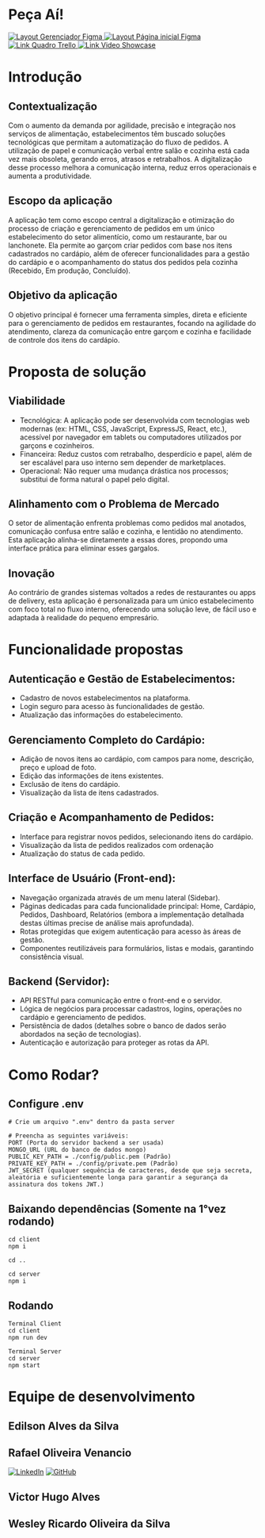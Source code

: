 

# Peça Aí!
<a href="https://www.figma.com/design/rHnClKDSuX3tgjkMPyievj/Prot%C3%B3tipos-funcionalidades---PI?node-id=0-1&t=VXQW2h70S5ibVwDG-0">
  <img alt="Layout Gerenciador Figma" src="https://img.shields.io/badge/Acessar%20Prototipos%20Gerenciador%20-Figma-%2304D361">
</a>
<a href=https://www.figma.com/design/dNOEUGGdTWjcNF1aYDXEbG/Prototipo-PI---site?node-id=0-1&t=fTFieJN6rOKHwzEO-0>
  <img alt="Layout Página inicial Figma" src="https://img.shields.io/badge/Acessar%20Prototipos%20Landing%20Page%20-Figma-%2304D361">
</a>
<a href=https://trello.com/b/8EgfAWCg/backlog-pi3>
  <img alt="Link Quadro Trello" src="https://img.shields.io/badge/Acessar%20Backlog%20-Trello-%3204">
</a>
<a href=https://youtu.be/8yFosP7a5uY?si=FXR68K8JVo7Xmzcd>
  <img alt="Link Video Showcase" src="https://img.shields.io/badge/Acessar%20Video%20Showcase%20-Youtube-FF0000">
</a>

# Introdução
## Contextualização
Com o aumento da demanda por agilidade, precisão e integração nos serviços de alimentação, estabelecimentos têm buscado soluções tecnológicas que permitam a automatização do fluxo de pedidos. A utilização de papel e comunicação verbal entre salão e cozinha está cada vez mais obsoleta, gerando erros, atrasos e retrabalhos. A digitalização desse processo melhora a comunicação interna, reduz erros operacionais e aumenta a produtividade.
## Escopo da aplicação
A aplicação tem como escopo central a digitalização e otimização do processo de criação e gerenciamento de pedidos em um único estabelecimento do setor alimentício, como um restaurante, bar ou lanchonete. Ela permite ao garçom criar pedidos com base nos itens
cadastrados no cardápio, além de oferecer funcionalidades para a gestão do cardápio e o acompanhamento do status dos pedidos pela cozinha (Recebido, Em produção, Concluído).
## Objetivo da aplicação
O objetivo principal é fornecer uma ferramenta simples, direta e eficiente para o gerenciamento de pedidos em restaurantes, focando na agilidade do atendimento, clareza da comunicação entre garçom e cozinha e facilidade de controle dos itens do cardápio.
# Proposta de solução
## Viabilidade
- Tecnológica: A aplicação pode ser desenvolvida com tecnologias web modernas (ex: HTML, CSS, JavaScript, ExpressJS, React, etc.), acessível por navegador em tablets ou computadores utilizados por garçons e cozinheiros.
- Financeira: Reduz custos com retrabalho, desperdício e papel, além de ser escalável para uso interno sem depender de marketplaces.
- Operacional: Não requer uma mudança drástica nos processos; substitui de forma natural o papel pelo digital.
## Alinhamento com o Problema de Mercado
O setor de alimentação enfrenta problemas como pedidos mal anotados, comunicação confusa entre salão e cozinha, e lentidão no atendimento. Esta aplicação alinha-se diretamente a essas dores, propondo uma interface prática para eliminar esses gargalos.
## Inovação
Ao contrário de grandes sistemas voltados a redes de restaurantes ou apps de delivery, esta aplicação é personalizada para um único estabelecimento com foco total no fluxo interno, oferecendo uma solução leve, de fácil uso e adaptada à realidade do pequeno
empresário. 
# Funcionalidade propostas
## Autenticação e Gestão de Estabelecimentos:
- Cadastro de novos estabelecimentos na plataforma.
- Login seguro para acesso às funcionalidades de gestão.
- Atualização das informações do estabelecimento.
## Gerenciamento Completo do Cardápio:
- Adição de novos itens ao cardápio, com campos para nome, descrição, preço e upload de foto.
- Edição das informações de itens existentes.
- Exclusão de itens do cardápio.
- Visualização da lista de itens cadastrados.
## Criação e Acompanhamento de Pedidos:
- Interface para registrar novos pedidos, selecionando itens do cardápio.
- Visualização da lista de pedidos realizados com ordenação
- Atualização do status de cada pedido.
## Interface de Usuário (Front-end):
- Navegação organizada através de um menu lateral (Sidebar).
- Páginas dedicadas para cada funcionalidade principal: Home, Cardápio, Pedidos, Dashboard, Relatórios (embora a implementação detalhada destas últimas precise de análise mais aprofundada).
- Rotas protegidas que exigem autenticação para acesso às áreas de gestão.
- Componentes reutilizáveis para formulários, listas e modais, garantindo consistência visual.
## Backend (Servidor):
- API RESTful para comunicação entre o front-end e o servidor.
- Lógica de negócios para processar cadastros, logins, operações no cardápio e
gerenciamento de pedidos.
- Persistência de dados (detalhes sobre o banco de dados serão abordados na seção
de tecnologias).
- Autenticação e autorização para proteger as rotas da API.

# Como Rodar?
## Configure .env
```
# Crie um arquivo ".env" dentro da pasta server

# Preencha as seguintes variáveis:
PORT (Porta do servidor backend a ser usada)
MONGO_URL (URL do banco de dados mongo)
PUBLIC_KEY_PATH = ./config/public.pem (Padrão)
PRIVATE_KEY_PATH = ./config/private.pem (Padrão)
JWT_SECRET (qualquer sequência de caracteres, desde que seja secreta, aleatória e suficientemente longa para garantir a segurança da assinatura dos tokens JWT.)

```

## Baixando dependências (Somente na 1°vez rodando)
```
cd client
npm i

cd ..

cd server
npm i
```

## Rodando
```
Terminal Client
cd client 
npm run dev

Terminal Server
cd server 
npm start
```

# Equipe de desenvolvimento
## Edilson Alves da Silva
## Rafael Oliveira Venancio 
[![LinkedIn](https://img.shields.io/badge/LinkedIn-0077B5?style=for-the-badge&logo=linkedin&logoColor=white)](https://www.linkedin.com/in/rafael-oliveira-venancio-6904122a6/)
[![GitHub](https://img.shields.io/badge/GitHub-100000?style=for-the-badge&logo=github&logoColor=white)](https://github.com/RafaelVnc)
## Victor Hugo Alves
## Wesley Ricardo Oliveira da Silva
